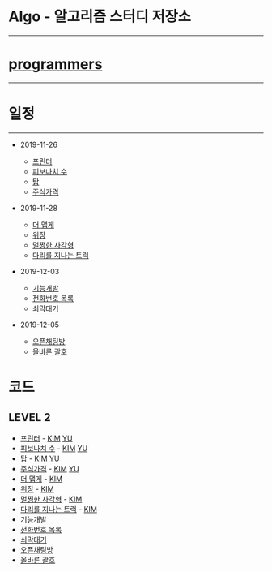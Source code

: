 # Algo - 알고리즘 스터디 저장소
------

# [programmers](https://programmers.co.kr/learn/challenges)
------

# 일정
------
* 2019-11-26
    * [프린터](https://programmers.co.kr/learn/courses/30/lessons/42587)
    * [피보나치 수](https://programmers.co.kr/learn/courses/30/lessons/12945)
    * [탑](https://programmers.co.kr/learn/courses/30/lessons/42588)
    * [주식가격](https://programmers.co.kr/learn/courses/30/lessons/42584)
* 2019-11-28
    * [더 맵게](https://programmers.co.kr/learn/courses/30/lessons/42626)
    * [위장](https://programmers.co.kr/learn/courses/30/lessons/42578)
    * [멀쩡한 사각형](https://programmers.co.kr/learn/courses/30/lessons/62048)
    * [다리를 지나는 트럭](https://programmers.co.kr/learn/courses/30/lessons/42583)
    
* 2019-12-03
    * [기능개발](https://programmers.co.kr/learn/courses/30/lessons/42586)
    * [전화번호 목록](https://programmers.co.kr/learn/courses/30/lessons/42577)
    * [쇠막대기](https://programmers.co.kr/learn/courses/30/lessons/42585)
* 2019-12-05
    * [오픈채팅방](https://programmers.co.kr/learn/courses/30/lessons/42888)
    * [올바른 괄호](https://programmers.co.kr/learn/courses/30/lessons/12909)

# 코드
## LEVEL 2

* [프린터](https://programmers.co.kr/learn/courses/30/lessons/42587) - [KIM](./src/KIM/LEVEL2/프린터/Solution2.java) [YU](./src/YU/LEVEL2/프린터/Solution.java)
* [피보나치 수](https://programmers.co.kr/learn/courses/30/lessons/12945) - [KIM](./src/KIM/LEVEL2/피보나치수/Solution.java) [YU](./src/YU/LEVEL2/피보나치수/Solution.java)
* [탑](https://programmers.co.kr/learn/courses/30/lessons/42588) - [KIM](./src/KIM/LEVEL2/탑/Solution.java) [YU](./src/YU/LEVEL2/탑/Solution.java)
* [주식가격](https://programmers.co.kr/learn/courses/30/lessons/42584) - [KIM](./src/KIM/LEVEL2/주식가격/Solution.java) [YU](./src/YU/LEVEL2/주식가격/Solution.java)
* [더 맵게](https://programmers.co.kr/learn/courses/30/lessons/42626) - [KIM](./src/KIM/LEVEL2/더맵게/Solution.java)
* [위장](https://programmers.co.kr/learn/courses/30/lessons/42578) - [KIM](./src/KIM/LEVEL2/위장/Solution.java)
* [멀쩡한 사각형](https://programmers.co.kr/learn/courses/30/lessons/62048) - [KIM](./src/KIM/LEVEL2/멀쩡한사각형/Solution.java)
* [다리를 지나는 트럭](https://programmers.co.kr/learn/courses/30/lessons/42583) - [KIM](./src/KIM/LEVEL2/다리를지나는트럭/Solution2.java)
* [기능개발](https://programmers.co.kr/learn/courses/30/lessons/42586)
* [전화번호 목록](https://programmers.co.kr/learn/courses/30/lessons/42577)
* [쇠막대기](https://programmers.co.kr/learn/courses/30/lessons/42585)
* [오픈채팅방](https://programmers.co.kr/learn/courses/30/lessons/42888)
* [올바른 괄호](https://programmers.co.kr/learn/courses/30/lessons/12909)
